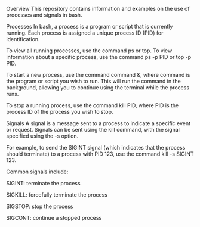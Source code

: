 Overview
This repository contains information and examples on the use of processes and signals in bash.

Processes
In bash, a process is a program or script that is currently running. Each process is assigned a unique process ID (PID) for identification.

To view all running processes, use the command ps or top. To view information about a specific process, use the command ps -p PID or top -p PID.

To start a new process, use the command command &, where command is the program or script you wish to run. This will run the command in the background, allowing you to continue using the terminal while the process runs.

To stop a running process, use the command kill PID, where PID is the process ID of the process you wish to stop.

Signals
A signal is a message sent to a process to indicate a specific event or request. Signals can be sent using the kill command, with the signal specified using the -s option.

For example, to send the SIGINT signal (which indicates that the process should terminate) to a process with PID 123, use the command kill -s SIGINT 123.

Common signals include:

SIGINT: terminate the process

SIGKILL: forcefully terminate the process

SIGSTOP: stop the process

SIGCONT: continue a stopped process
